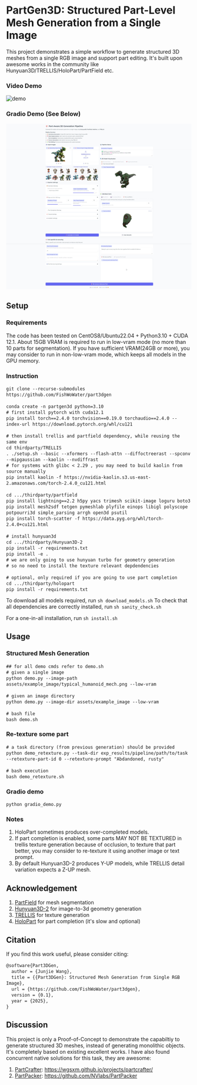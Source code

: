 
# PartGen3D: Structured Part-Level Mesh Generation from a Single Image
This project demonstrates a simple workflow to generate structured 3D meshes from a single RGB image and support part editing. It's built upon awesome works in the community like Hunyuan3D/TRELLIS/HoloPart/PartField etc.

### Video Demo
![demo](./assets/demo.gif)

### Gradio Demo (See Below)
![demo_screenshot](./assets/demo_screenshot.jpeg)


## Setup 

### Requirements
The code has been tested on CentOS8/Ubuntu22.04 + Python3.10 + CUDA 12.1. About 15GB VRAM is required to run in low-vram mode (no more than 10 parts for segmentation). If you have sufficient VRAM(24GB or more), you may consider to run in non-low-vram mode, which keeps all models in the GPU memory.

### Instruction
```
git clone --recurse-submodules https://github.com/FishWoWater/part3dgen

conda create -n partgen3d python=3.10 
# first install pytorch with cuda12.1
pip install torch==2.4.0 torchvision==0.19.0 torchaudio==2.4.0 --index-url https://download.pytorch.org/whl/cu121

# then install trellis and partfield dependency, while reusing the same env
cd thirdparty/TRELLIS
. ./setup.sh --basic --xformers --flash-attn --diffoctreerast --spconv --mipgaussian --kaolin --nvdiffrast
# for systems with glibc < 2.29 , you may need to build kaolin from source manually
pip install kaolin -f https://nvidia-kaolin.s3.us-east-2.amazonaws.com/torch-2.4.0_cu121.html

cd .../thirdparty/partfield 
pip install lightning==2.2 h5py yacs trimesh scikit-image loguru boto3
pip install mesh2sdf tetgen pymeshlab plyfile einops libigl polyscope potpourri3d simple_parsing arrgh open3d psutil 
pip install torch-scatter -f https://data.pyg.org/whl/torch-2.4.0+cu121.html

# install hunyuan3d 
cd .../thirdparty/Hunyuan3D-2
pip install -r requirements.txt 
pip install -e .
# we are only going to use hunyuan turbo for geometry generation
# so no need to install the texture relevant depdendencies

# optional, only required if you are going to use part completion 
cd .../thirdparty/holopart
pip install -r requirements.txt 
```
To download all models required, run `sh download_models.sh`
To check that all dependencies are correctly installed, run `sh sanity_check.sh`

For a one-in-all installation, run `sh install.sh`

## Usage 
### Structured Mesh Generation
```
## for all demo cmds refer to demo.sh
# given a single image 
python demo.py --image-path assets/example_image/typical_humanoid_mech.png --low-vram

# given an image directory 
python demo.py --image-dir assets/example_image --low-vram

# bash file 
bash demo.sh
```

### Re-texture some part 
```
# a task directory (from previous generation) should be provided
python demo_retexture.py --task-dir exp_results/pipeline/path/to/task --retexture-part-id 0 --retexture-prompt "Abdandoned, rusty"

# bash execution
bash demo_retexture.sh
```

### Gradio demo 
```
python gradio_demo.py
```

### Notes
1. HoloPart sometimes produces over-completed models.
2. If part completion is enabled, some parts MAY NOT BE TEXTURED in trellis texture generation because of occlusion, to texture that part better, you may consider to re-texture it using another image or text prompt.
3. By default Hunyuan3D-2 produces Y-UP models, while TRELLIS detail variation expects a Z-UP mesh.


## Acknowledgement 
1. [PartField](https://github.com/nv-tlabs/PartField) for mesh segmentation 
2. [Hunyuan3D-2](https://github.com/Tencent-Hunyuan/Hunyuan3D-2) for image-to-3d geometry generation
3. [TRELLIS](https://github.com/Microsoft/TRELLIS) for texture generation
4. [HoloPart](https://github.com/VAST-AI-Research/HoloPart) for part completion (it's slow and optional)


## Citation 
If you find this work useful, please consider citing:
```
@software{Part3DGen,
  author = {Junjie Wang},
  title = {{Part3DGen}: Structured Mesh Generation from Single RGB Image},
  url = {https://github.com/FishWoWater/part3dgen},
  version = {0.1},
  year = {2025},
}
```

## Discussion 
This project is only a Proof-of-Concept to demonstrate the capabiltiy to generate structured 3D meshes, instead of generating monolithic objects. It's completely based on existing excellent works.
I have also found concurrent native solutions for this task, they are awesome:
1. [PartCrafter](https://wgsxm.github.io/projects/partcrafter/): https://wgsxm.github.io/projects/partcrafter/
2. [PartPacker](https://github.com/NVlabs/PartPacker): https://github.com/NVlabs/PartPacker
